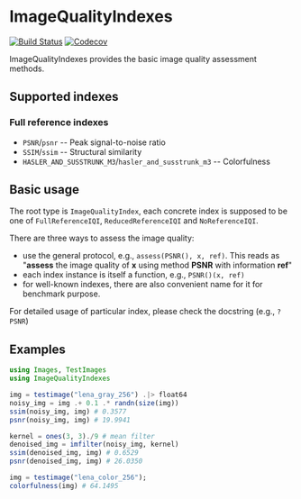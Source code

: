 # ImageQualityIndexes

[![Build Status](https://travis-ci.org/JuliaImages/ImageQualityIndexes.jl.svg?branch=master)](https://travis-ci.org/JuliaImages/ImageQualityIndexes.jl)
[![Codecov](https://codecov.io/gh/JuliaImages/ImageQualityIndexes.jl/badge.svg?branch=master)](https://codecov.io/gh/JuliaImages/ImageQualityIndexes.jl)

ImageQualityIndexes provides the basic image quality assessment methods.

## Supported indexes

### Full reference indexes

* `PSNR`/`psnr` -- Peak signal-to-noise ratio
* `SSIM`/`ssim` -- Structural similarity
* `HASLER_AND_SUSSTRUNK_M3`/`hasler_and_susstrunk_m3` -- Colorfulness

## Basic usage

The root type is `ImageQualityIndex`, each concrete index is supposed to be one of `FullReferenceIQI`, `ReducedReferenceIQI` and `NoReferenceIQI`.

There are three ways to assess the image quality:

* use the general protocol, e.g., `assess(PSNR(), x, ref)`. This reads as "**assess** the image quality of **x** using method **PSNR** with information **ref**"
* each index instance is itself a function, e.g., `PSNR()(x, ref)`
* for well-known indexes, there are also convenient name for it for benchmark purpose.

For detailed usage of particular index, please check the docstring (e.g., `?PSNR`)

## Examples

```julia
using Images, TestImages
using ImageQualityIndexes

img = testimage("lena_gray_256") .|> float64
noisy_img = img .+ 0.1 .* randn(size(img))
ssim(noisy_img, img) # 0.3577
psnr(noisy_img, img) # 19.9941

kernel = ones(3, 3)./9 # mean filter
denoised_img = imfilter(noisy_img, kernel)
ssim(denoised_img, img) # 0.6529
psnr(denoised_img, img) # 26.0350

img = testimage("lena_color_256");
colorfulness(img) # 64.1495

```
